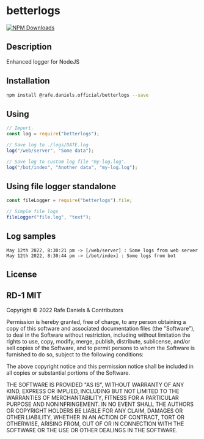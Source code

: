 # betterlogs

[![NPM Downloads][downloads-image]][downloads-url]

## Description

Enhanced logger for NodeJS

## Installation

```sh
npm install @rafe.daniels.official/betterlogs --save
```

## Using

```js
// Import.
const log = require("betterlogs");

// Save log to ./logs/DATE.log
log("/web/server", "Some data");

// Save log to custom log file "my-log.log".
log("/bot/index", "Another data", "my-log.log");
```

## Using file logger standalone

```js
const fileLogger = require("betterlogs").file;

// Simple file logs
fileLogger("file.log", "text");
```

## Log samples

```
May 12th 2022, 8:30:21 pm -> [/web/server] : Some logs from web server
May 12th 2022, 8:30:44 pm -> [/bot/index] : Some logs from bot
```

## License

## RD-1 MIT

Copyright © 2022 Rafe Daniels & Contributors

Permission is hereby granted, free of charge, to any person obtaining a copy of this software and associated documentation files (the "Software"), to deal in the Software without restriction, including without limitation the rights to use, copy, modify, merge, publish, distribute, sublicense, and/or sell copies of the Software, and to permit persons to whom the Software is furnished to do so, subject to the following conditions:

The above copyright notice and this permission notice shall be included in all copies or substantial portions of the Software.

THE SOFTWARE IS PROVIDED "AS IS", WITHOUT WARRANTY OF ANY KIND, EXPRESS OR IMPLIED, INCLUDING BUT NOT LIMITED TO THE WARRANTIES OF MERCHANTABILITY, FITNESS FOR A PARTICULAR PURPOSE AND NONINFRINGEMENT. IN NO EVENT SHALL THE AUTHORS OR COPYRIGHT HOLDERS BE LIABLE FOR ANY CLAIM, DAMAGES OR OTHER LIABILITY, WHETHER IN AN ACTION OF CONTRACT, TORT OR OTHERWISE, ARISING FROM, OUT OF OR IN CONNECTION WITH THE SOFTWARE OR THE USE OR OTHER DEALINGS IN THE SOFTWARE.

[downloads-image]: https://img.shields.io/npm/dm/@rafe.daniels.official/betterlogs.svg
[downloads-url]: https://npmjs.org/package/@rafe.daniels.official/betterlogs
